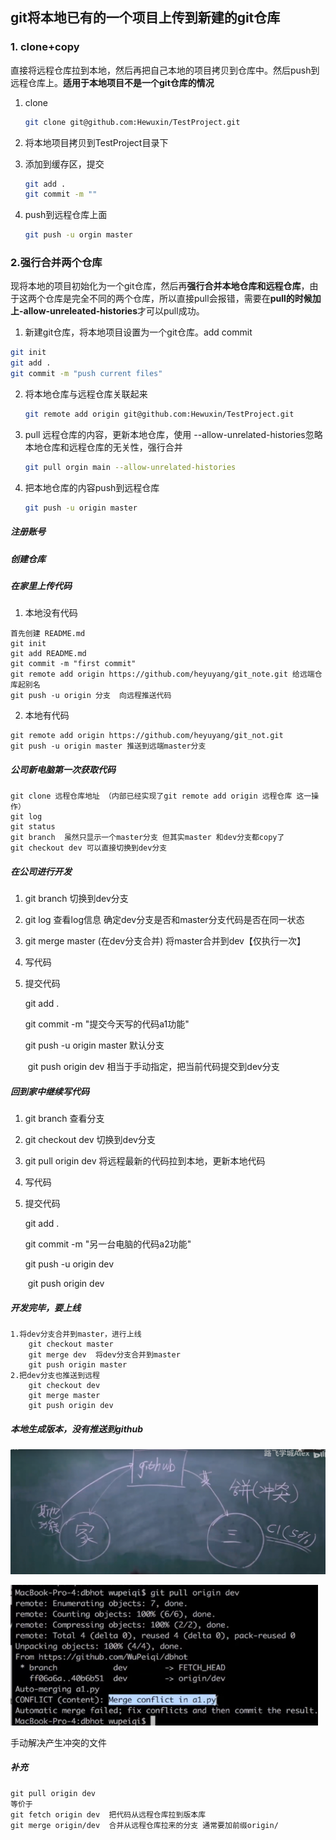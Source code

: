 ## git将本地已有的一个项目上传到新建的git仓库

### 1. clone+copy

直接将远程仓库拉到本地，然后再把自己本地的项目拷贝到仓库中。然后push到远程仓库上。**适用于本地项目不是一个git仓库的情况**

1. clone

   ```bash
   git clone git@github.com:Hewuxin/TestProject.git
   ```

2. 将本地项目拷贝到TestProject目录下
3. 添加到缓存区，提交

    ```bash
    git add .
    git commit -m ""
    ```

4. push到远程仓库上面

   ```bash
   git push -u orgin master
   ```

### 2.强行合并两个仓库

现将本地的项目初始化为一个git仓库，然后再**强行合并本地仓库和远程仓库**，由于这两个仓库是完全不同的两个仓库，所以直接pull会报错，需要在**pull的时候加上-allow-unreleated-histories**才可以pull成功。

1.  新建git仓库，将本地项目设置为一个git仓库。add commit

   ```bash
   git init
   git add .
   git commit -m "push current files"
   ```

2. 将本地仓库与远程仓库关联起来

   ```bash
   git remote add origin git@github.com:Hewuxin/TestProject.git
   ```

3. pull 远程仓库的内容，更新本地仓库，使用 --allow-unrelated-histories忽略本地仓库和远程仓库的无关性，强行合并

   ```bash
   git pull orgin main --allow-unrelated-histories
   ```

4. 把本地仓库的内容push到远程仓库

   ```bash
   git push -u origin master
   ```

##### 注册账号

#####  创建仓库

##### 在家里上传代码

1. 本地没有代码

```
首先创建 README.md
git init 
git add README.md
git commit -m "first commit"
git remote add origin https://github.com/heyuyang/git_note.git 给远端仓库起别名
git push -u origin 分支  向远程推送代码
```

2. 本地有代码

```
git remote add origin https://github.com/heyuyang/git_not.git
git push -u origin master 推送到远端master分支
```

##### 公司新电脑第一次获取代码

```
git clone 远程仓库地址 （内部已经实现了git remote add origin 远程仓库 这一操作）
git log
git status
git branch  虽然只显示一个master分支 但其实master 和dev分支都copy了 
git checkout dev 可以直接切换到dev分支
```

##### 在公司进行开发

1. git branch 切换到dev分支

2. git log 查看log信息 确定dev分支是否和master分支代码是否在同一状态

3. git merge master (在dev分支合并)  将master合并到dev【仅执行一次】

4. 写代码

5. 提交代码

   git add .

   git commit -m "提交今天写的代码a1功能"

   git push -u origin master  默认分支

   ​             git push origin dev 相当于手动指定，把当前代码提交到dev分支

##### 回到家中继续写代码

1. git branch 查看分支

2. git checkout dev  切换到dev分支

3. git pull origin dev  将远程最新的代码拉到本地，更新本地代码

4. 写代码

5. 提交代码

   git add .

   git commit -m "另一台电脑的代码a2功能"

   git push -u origin dev

   ​                git push origin dev

##### 开发完毕，要上线

```
1.将dev分支合并到master，进行上线
	git checkout master
	git merge dev  将dev分支合并到master
	git push origin master
2.把dev分支也推送到远程
	git checkout dev
	git merge master
	git push origin dev
```

##### 本地生成版本，没有推送到github

![image-20220327090951943](picture/image-20220327090951943.png)

![image-20220327091203805](picture/image-20220327091203805.png)

手动解决产生冲突的文件

##### 补充

```
git pull origin dev
等价于
git fetch origin dev  把代码从远程仓库拉到版本库
git merge origin/dev  合并从远程仓库拉来的分支 通常要加前缀origin/
```

